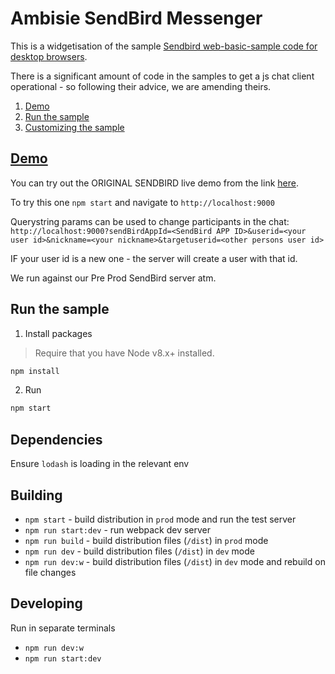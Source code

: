 # Ambisie SendBird Messenger
This is a widgetisation of the sample [Sendbird web-basic-sample code for desktop browsers](https://github.com/sendbird/SendBird-JavaScript/tree/master/web-basic-sample).

There is a significant amount of code in the samples to get a js chat client operational - so following their advice, we are amending theirs.

1. [Demo](#demo)
1. [Run the sample](#run-the-sample)
1. [Customizing the sample](#customizing-the-sample)

## [Demo](https://sample.sendbird.com/basic)
You can try out the ORIGINAL SENDBIRD live demo from the link [here](https://sample.sendbird.com/basic).

To try this one `npm start` and navigate to `http://localhost:9000`

Querystring params can be used to change participants in the chat:
`http://localhost:9000?sendBirdAppId=<SendBird APP ID>&userid=<your user id>&nickname=<your nickname>&targetuserid=<other persons user id>`

IF your user id is a new one - the server will create a user with that id.

We run against our Pre Prod SendBird server atm.

## Run the sample
1. Install packages

> Require that you have Node v8.x+ installed.

```bash
npm install
```

2. Run

```bash
npm start
```

## Dependencies
Ensure `lodash` is loading in the relevant env

## Building

* `npm start` - build distribution in `prod` mode and run the test server
* `npm run start:dev` - run webpack dev server
* `npm run build` - build distribution files (`/dist`) in `prod` mode
* `npm run dev` - build distribution files (`/dist`) in `dev` mode
* `npm run dev:w` - build distribution files (`/dist`) in `dev` mode and rebuild on file changes

## Developing

Run in separate terminals
* `npm run dev:w`
* `npm run start:dev`

